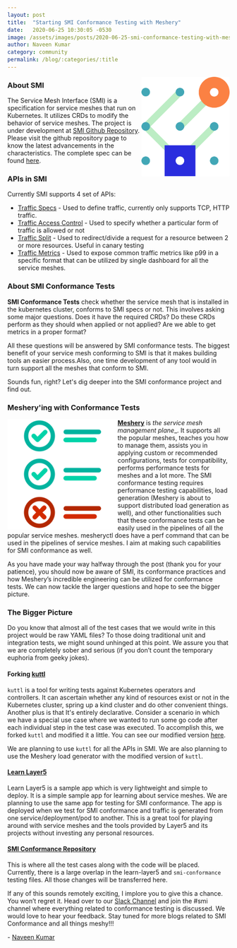 ```yaml
---
layout: post
title:  "Starting SMI Conformance Testing with Meshery"
date:   2020-06-25 10:30:05 -0530
image: /assets/images/posts/2020-06-25-smi-conformance-testing-with-meshery/smi-conformance.svg
author: Naveen Kumar
category: community
permalink: /blog/:categories/:title
---
```


<img src="/assets/images/posts/2019-05-21-a-standard-interface-for-service-meshes/smi-logo.png" align="right" width="200px" />

### About SMI

The Service Mesh Interface (SMI) is a specification for service meshes that run on Kubernetes. It utilizes CRDs to modify the behavior of service meshes. The project is under development at [SMI Github Repository](https://github.com/servicemeshinterface/smi-spec). Please visit the github repository page to know the latest advancements in the characteristics. The complete spec can be found [here](https://github.com/servicemeshinterface/smi-spec/blob/master/SPEC.md).

### APIs in SMI

Currently SMI supports 4 set of APIs:

- [Traffic Specs](https://github.com/servicemeshinterface/smi-spec/blob/master/SPEC.md#traffic-specs) - Used to define traffic, currently only supports TCP, HTTP traffic.
- [Traffic Access Control](https://github.com/servicemeshinterface/smi-spec/blob/master/SPEC.md#traffic-access-control) - Used to specify whether a particular form of traffic is allowed or not
- [Traffic Split](https://github.com/servicemeshinterface/smi-spec/blob/master/SPEC.md#traffic-split) - Used to redirect/divide a request for a resource between 2 or more resources. Useful in canary testing
- [Traffic Metrics](https://github.com/servicemeshinterface/smi-spec/blob/master/SPEC.md#traffic-metrics) - Used to expose common traffic metrics like p99 in a specific format that can be utilized by single dashboard for all the service meshes.

### About SMI Conformance Tests

**SMI Conformance Tests** check whether the service mesh that is installed in the kubernetes cluster, conforms to SMI specs or not. This involves asking some major questions. Does it have the required CRDs? Do these CRDs perform as they should when applied or not applied? Are we able to get metrics in a proper format?

All these questions will be answered by SMI conformance tests. The biggest benefit of your service mesh conforming to SMI is that it makes building tools an easier process.Also, one time development of any tool would in turn support all the meshes that conform to SMI.

Sounds fun, right? Let's dig deeper into the SMI conformance project and find out.

### Meshery'ing with Conformance Tests

<img src="/assets/images/posts/2020-06-25-SMI-conformance-testing-with-meshery/checklist.svg" align="left" width="250px" />

**[Meshery](/meshery)** is _the service mesh management plane__. It supports all the popular meshes, teaches you how to manage them, assists you in applying custom or recommended configurations, tests for  compatibility, performs performance tests for meshes and a lot more. The SMI conformance testing requires performance testing capabilities, load generation (Meshery is about to support distributed load generation as well), and other functionalities such that these conformance tests can be easily used in the pipelines of all the popular service meshes. mesheryctl does have a perf command that can be used in the pipelines of service meshes. I aim at making such capabilities for SMI conformance as well.

As you have made your way halfway through the post (thank you for your patience), you should now be aware of SMI, its conformance practices and how Meshery’s incredible engineering can be utilized for conformance tests. We can now tackle the larger questions and hope to see the bigger picture.

### The Bigger Picture

Do you know that almost all of the test cases that we would write in this project would be  raw YAML files? To those doing traditional unit and integration tests, we might sound unhinged at this point. We assure you that we are completely sober and serious (if you don’t count the temporary euphoria from geeky jokes).

#### Forking [kuttl](https://kuttl.dev/)

`kuttl` is a tool for writing tests against Kubernetes operators and controllers. It can ascertain whether any kind of resources exist or not in the Kubernetes cluster, spring up a kind cluster and do other convenient things. Another plus is that It's entirely declarative. Consider a scenario in which we have a special use case where we wanted to run some go code  after each individual step in the test case was executed. To accomplish this, we forked `kuttl` and modified it a little. You can see our modified version [here](https://github.com/kanishkarj/kuttl).


We are planning to use `kuttl` for all the APIs in SMI. We are also planning to use the Meshery load generator with the modified version of `kuttl`.

#### [Learn Layer5](https://github.com/layer5io/learn-layer5/)

Learn Layer5 is a sample app which is very lightweight and simple to deploy. It is a simple sample app for learning about service meshes. We are planning to use the same app for testing for SMI conformance. The app is deployed when we test for SMI conformance and traffic is generated from one service/deployment/pod to another. This is a great tool for playing around with service meshes and the tools provided by Layer5 and its projects without investing any personal resources.

#### [SMI Conformance Repository](https://github.com/layer5io/smi-conformance)

This is where all the test cases along with the code will be placed. Currently, there is a large overlap in the learn-layer5 and `smi-conformance` testing files. All those changes will be transferred here.

If any of this sounds remotely exciting, I implore you to give this a chance. You won’t regret it.
Head over to our [Slack Channel](http://slack.layer5.io) and join the #smi channel where everything related to conformance testing is discussed. We would love to hear your feedback. Stay tuned for more blogs related to SMI Conformance and all things meshy!!!

 \- [Naveen Kumar](https://www.linkedin.com/in/nveenjain/)
